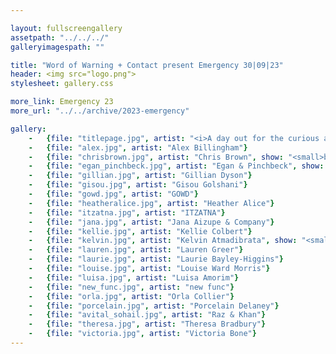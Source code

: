 ```yaml
---

layout: fullscreengallery
assetpath: "../../../"
galleryimagespath: ""

title: "Word of Warning + Contact present Emergency 30|09|23"
header: <img src="logo.png">
stylesheet: gallery.css

more_link: Emergency 23
more_url: "../../archive/2023-emergency"

gallery:
    -   {file: "titlepage.jpg", artist: "<i>A day out for the curious at Contact, Sat 30 Sep 2023</i> · E.M. Parry"}
    -   {file: "alex.jpg", artist: "Alex Billingham"}
    -   {file: "chrisbrown.jpg", artist: "Chris Brown", show: "<small>by Sophie Broadgate</small>"} 
    -   {file: "egan_pinchbeck.jpg", artist: "Egan & Pinchbeck", show: "<small>by Ai Narapol</small>"} 
    -   {file: "gillian.jpg", artist: "Gillian Dyson"}
    -   {file: "gisou.jpg", artist: "Gisou Golshani"} 
    -   {file: "gowd.jpg", artist: "GOWD"}
    -   {file: "heatheralice.jpg", artist: "Heather Alice"}
    -   {file: "itzatna.jpg", artist: "ITZATNA"}
    -   {file: "jana.jpg", artist: "Jana Aizupe & Company"}
    -   {file: "kellie.jpg", artist: "Kellie Colbert"}
    -   {file: "kelvin.jpg", artist: "Kelvin Atmadibrata", show: "<small>by José Figueroa</small>"}
    -   {file: "lauren.jpg", artist: "Lauren Greer"}
    -   {file: "laurie.jpg", artist: "Laurie Bayley-Higgins"}
    -   {file: "louise.jpg", artist: "Louise Ward Morris"}
    -   {file: "luisa.jpg", artist: "Luisa Amorim"}
    -   {file: "new_func.jpg", artist: "new func"}
    -   {file: "orla.jpg", artist: "Orla Collier"}
    -   {file: "porcelain.jpg", artist: "Porcelain Delaney"}
    -   {file: "avital_sohail.jpg", artist: "Raz & Khan"} 
    -   {file: "theresa.jpg", artist: "Theresa Bradbury"}
    -   {file: "victoria.jpg", artist: "Victoria Bone"}
---
```

